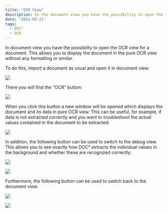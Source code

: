 ```yaml
---
title: "OCR View"
description: In the document view you have the possibility to open the OCR view for a document. This allows you to display the document in the pure OCR view without any formatting or similar.
date: "2022-03-21"
tags:
  - DOC²
  - OCR
---
```


In document view you have the possibility to open the OCR view for a document. This allows you to display the document in the pure OCR view without any formatting or similar.

To do this, import a document as usual and open it in document view:

![](/_images/doc2/image-43-1024x374.png)

There you will find the "OCR" button:

![](/_images/doc2/image-44-1024x421.png)

When you click this button a new window will be opened which displays the document and its data in pure OCR view. This can be useful, for example, if data is not extracted correctly and you want to troubleshoot the actual values contained in the document to be extracted:

![](/_images/doc2/image-45-1024x748.png)

In addition, the following button can be used to switch to the debug view. This allows you to see exactly how DOC² extracts the individual values in the background and whether these are recognized correctly:

![](/_images/doc2/image-46.png)

![](/_images/doc2/image-47-1024x730.png)

Furthermore, the following button can be used to switch back to the document view:

![](/_images/doc2/image-48.png)

![](/_images/doc2/image-49-1024x613.png)
